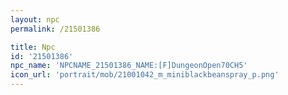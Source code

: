 ```yaml
---
layout: npc
permalink: /21501386

title: Npc
id: '21501386'
npc_name: 'NPCNAME_21501386_NAME:[F]DungeonOpen70CH5'
icon_url: 'portrait/mob/21001042_m_miniblackbeanspray_p.png'
---
```

